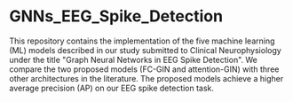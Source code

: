 # GNNs_EEG_Spike_Detection

This repository contains the implementation of the five machine learning (ML) models described in our study submitted to Clinical Neurophysiology under the title "Graph Neural Networks in EEG Spike Detection". We compare the two proposed models (FC-GIN and attention-GIN) with three other architectures in the literature. The proposed models achieve a higher average precision (AP) on our EEG spike detection task.